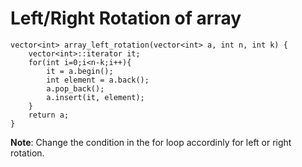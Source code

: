 # Left/Right Rotation of array

```
vector<int> array_left_rotation(vector<int> a, int n, int k) {
    vector<int>::iterator it;
    for(int i=0;i<n-k;i++){
        it = a.begin();
        int element = a.back();
        a.pop_back();
        a.insert(it, element);
    }
    return a;
}
```

**Note**: Change the condition in the for loop accordinly for left or right rotation.
